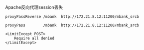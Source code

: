 Apache反向代理session丢失

```
proxyPassReverse /mbank  http://172.21.8.12:11200/mbank_srcb
```

```
proxyPass        /mbank  http://172.21.8.12:11200/mbank_srcb
```

```
<LimitExcept POST>
    Require all denied
</LimitExcept>
```



